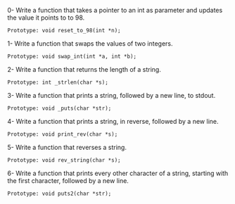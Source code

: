 0- Write a function that takes a pointer to an int as parameter and updates the value it points to to 98.

    Prototype: void reset_to_98(int *n);

1- Write a function that swaps the values of two integers.

    Prototype: void swap_int(int *a, int *b);

2- Write a function that returns the length of a string.

    Prototype: int _strlen(char *s);

3- Write a function that prints a string, followed by a new line, to stdout.

    Prototype: void _puts(char *str);

4- Write a function that prints a string, in reverse, followed by a new line.

    Prototype: void print_rev(char *s);

5- Write a function that reverses a string.

    Prototype: void rev_string(char *s);

6- Write a function that prints every other character of a string, starting with the first character, followed by a new line.

    Prototype: void puts2(char *str);

